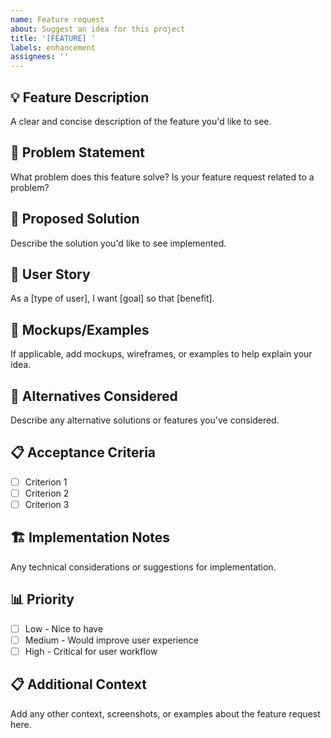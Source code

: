 ```yaml
---
name: Feature request
about: Suggest an idea for this project
title: '[FEATURE] '
labels: enhancement
assignees: ''
---
```


## 💡 Feature Description
A clear and concise description of the feature you'd like to see.

## 🎯 Problem Statement
What problem does this feature solve? Is your feature request related to a problem?

## 💭 Proposed Solution
Describe the solution you'd like to see implemented.

## 🔄 User Story
As a [type of user], I want [goal] so that [benefit].

## 🎨 Mockups/Examples
If applicable, add mockups, wireframes, or examples to help explain your idea.

## 🔀 Alternatives Considered
Describe any alternative solutions or features you've considered.

## 📋 Acceptance Criteria
- [ ] Criterion 1
- [ ] Criterion 2
- [ ] Criterion 3

## 🏗️ Implementation Notes
Any technical considerations or suggestions for implementation.

## 📊 Priority
- [ ] Low - Nice to have
- [ ] Medium - Would improve user experience
- [ ] High - Critical for user workflow

## 📋 Additional Context
Add any other context, screenshots, or examples about the feature request here.
